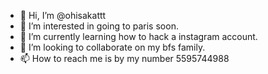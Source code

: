 - 👋 Hi, I’m @ohisakattt
- 👀 I’m interested in going to paris soon.
- 🌱 I’m currently learning how to hack a instagram account.
- 💞️ I’m looking to collaborate on my bfs family.
- 📫 How to reach me is by my number 5595744988

<!---
ohisakattt/ohisakattt is a ✨ special ✨ repository because its `README.md` (this file) appears on your GitHub profile.
You can click the Preview link to take a look at your changes.
--->
